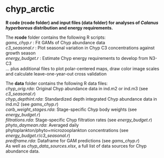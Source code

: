 #  chyp_arctic 

<b>R code (rcode folder) and input files (data folder) for analyses of <i>Calanus hyperboreus</i> distribution and energy requirements.</b>

The <b>rcode</b> folder contains the following R scripts:<br>
<i>gams_chyp.r</i> : Fit GAMs of Chyp abundance data<br> 
<i>c3_seasonal.r</i> : Plot seasonal variation in Chyp C3 concentrations against growth season<br>
<i>energy_budget.r</i> : Estimate Chyp energy requirements to develop from N3-C3<br>
... plus additional files to plot polar-centered maps, draw color image scales and calculate leave-one-year-out cross validation<br>


The <b>data</b> folder contains the following R data files:<br>
<i>chyp_orig.rda</i>: Original Chyp abundance data in ind.m2 or ind.m3 (see <i>c3_seasonal.r</i>)<br>
<i>chyp_depthint.rda</i>: Standardized depth integrated Chyp abundance data in ind.m2 (see <i>gams_chyp.r</i>)<br>
<i>carb_weight_stages.rda</i>: Stage-specific Chyp body weights (see <i>energy_budget.r</i>)<br>
<i>filtrations.rda</i>: Stage-specific Chyp filtration rates (see <i>energy_budget.r</i>)<br>
<i>phyto_daymean.rda</i>: Averaged daily phytoplankton/phyto+microzooplankton concentrations (see <i>energy_budget.r</i>/<i>c3_seasonal.r</i>)<br>
<i>predframe.rda</i>: Dataframe for GAM predictions (see <i>gams_chyp.r</i>)<br> 
As well as <i>chyp_data_sources.xlsx</i>, a full list of data sources for Chyp abundance data.